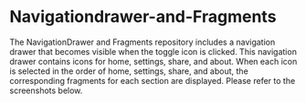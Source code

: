 # Navigationdrawer-and-Fragments
The NavigationDrawer and Fragments repository includes a navigation drawer that becomes visible when the toggle icon is clicked. This navigation drawer contains icons for home, settings, share, and about. When each icon is selected in the order of home, settings, share, and about, the corresponding fragments for each section are displayed. Please refer to the screenshots below.
